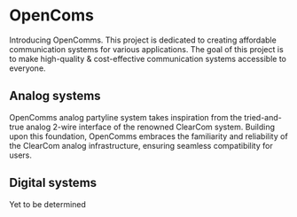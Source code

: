 # OpenComs

Introducing OpenComms. This project is dedicated to creating affordable communication systems for various applications. 
The goal of this project is to make high-quality & cost-effective communication systems accessible to everyone. 



## Analog systems
OpenComms analog partyline system takes inspiration from the tried-and-true analog 2-wire interface of the renowned ClearCom system.
Building upon this foundation, OpenComms embraces the familiarity and reliability of the ClearCom analog infrastructure, ensuring seamless compatibility for users. 

## Digital systems 

Yet to be determined
